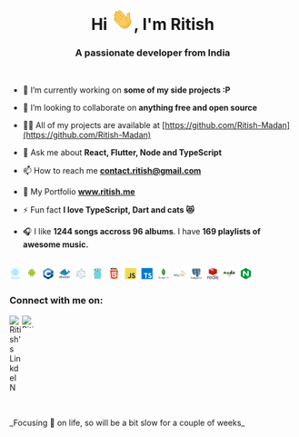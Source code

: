 <h1 align="center">Hi <img src="https://raw.githubusercontent.com/ABSphreak/ABSphreak/master/gifs/Hi.gif" width="40px" />, I'm Ritish</h1>
<h3 align="center">A passionate developer from India</h3><br>


- 🔭 I’m currently working on **some of my side projects :P**

- 👯 I’m looking to collaborate on **anything free and open source**

- 👨‍💻 All of my projects are available at [https://github.com/Ritish-Madan](https://github.com/Ritish-Madan)

- 💬 Ask me about **React, Flutter, Node and TypeScript**

- 📫 How to reach me **contact.ritish@gmail.com**

- 🎯 My Portfolio **www.ritish.me**

- ⚡ Fun fact **I love TypeScript, Dart and cats 😻**

- 🎧 I like **1244 songs accross 96 albums**. I have **169 playlists of awesome music.**
<br><br>

<p style = "font-size: 1rem"><img src="https://raw.githubusercontent.com/devicons/devicon/master/icons/react/react-original-wordmark.svg" alt="react" width="20" height="20"/> &nbsp;<img src="https://raw.githubusercontent.com/devicons/devicon/master/icons/android/android-original-wordmark.svg" alt="android" width="20" height="20"/>&nbsp; <img src="https://raw.githubusercontent.com/devicons/devicon/master/icons/cplusplus/cplusplus-original.svg" alt="cplusplus" width="20" height="20"/> &nbsp;<img src="https://raw.githubusercontent.com/devicons/devicon/master/icons/docker/docker-original-wordmark.svg" alt="docker" width="20" height="20"/>&nbsp; <img src="https://raw.githubusercontent.com/devicons/devicon/master/icons/electron/electron-original.svg" alt="electron" width="20" height="20"/>&nbsp; <img src="https://raw.githubusercontent.com/devicons/devicon/master/icons/go/go-original.svg" alt="go" width="20" height="20"/>&nbsp; <img src="https://raw.githubusercontent.com/devicons/devicon/master/icons/html5/html5-original-wordmark.svg" alt="html5" width="20" height="20"/>&nbsp; <img src="https://raw.githubusercontent.com/devicons/devicon/master/icons/javascript/javascript-original.svg" alt="javascript" width="20" height="20"/>&nbsp; <img src="https://raw.githubusercontent.com/devicons/devicon/master/icons/typescript/typescript-original.svg" alt="typescript" width="20" height="20"/>&nbsp; <img src="https://raw.githubusercontent.com/devicons/devicon/master/icons/mongodb/mongodb-original-wordmark.svg" alt="mongodb" width="20" height="20"/>&nbsp; <img src="https://raw.githubusercontent.com/devicons/devicon/master/icons/mysql/mysql-original-wordmark.svg" alt="mysql" width="20" height="20"/>&nbsp; <img src="https://raw.githubusercontent.com/devicons/devicon/master/icons/postgresql/postgresql-original-wordmark.svg" alt="postgresql" width="20" height="20"/>&nbsp; <img src="https://raw.githubusercontent.com/devicons/devicon/master/icons/redis/redis-original-wordmark.svg" alt="redis" width="20" height="20"/>&nbsp; <img src="https://raw.githubusercontent.com/devicons/devicon/master/icons/nodejs/nodejs-original-wordmark.svg" alt="nodejs" width="20" height="20"/> &nbsp;<img src="https://raw.githubusercontent.com/devicons/devicon/master/icons/nginx/nginx-original.svg" alt="nginx" width="20" height="20"/></p><p align="center"> </p>

### Connect with me on: 
<table>
    <div align="center m-5" >
        <a href="https://www.linkedin.com/in/ritish-madan/">
        <img align="left" alt="Ritish's LinkdeIN" width="22px" src="https://cdn.jsdelivr.net/npm/simple-icons@v3/icons/linkedin.svg" />
        </a>
        <a href="https://www.instagram.com/the_sanskariboy/">
        <img align="left" alt="Ritish's instagram" width="22px" height="22px" src="https://cdn.jsdelivr.net/npm/simple-icons@v3/icons/instagram.svg" />
        </a>
      </div>                                                                                                                 
</table><br>

<p style = "align-items: center">_Focusing 🎯 on life, so will be a bit slow for a couple of weeks_</p>
